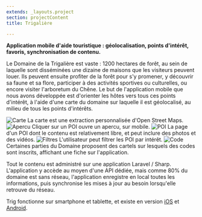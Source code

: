 ```yaml
---
extends: _layouts.project
section: projectContent
title: Trigalière

---
```


**Application mobile d'aide touristique : géolocalisation, points d'intérêt, favoris, synchronisation de contenu.**

Le Domaine de la Trigalière est vaste : 1200 hectares de forêt, au sein de laquelle sont disséminées une dizaine de maisons que les visiteurs peuvent louer. Ils peuvent ensuite profiter de la forêt pour s'y promener, y découvrir sa faune et sa flore, participer à des activités sportives ou culturelles, ou encore visiter l'arboretum du Chêne. Le but de l'application mobile que nous avons développée est d'orienter les hôtes vers tous ces points d'intérêt, à l'aide d'une carte du domaine sur laquelle il est géolocalisé, au milieu de tous les points d'intérêts.

![Carte](/assets/img/trig/map.png)
La carte est une extraction personnalisée d'Open Street Maps.
![Apercu](/assets/img/trig/quickview.png)
Cliquer sur un POI ouvre un apercu, sur mobile.
![POI](/assets/img/trig/poi.png)
La page d'un POI dont le contenu est relativement libre, et peut inclure des photos et des vidéos.
![Filtres](/assets/img/trig/filters.png)
L'utilisateur peut filtrer les POI par intérêt.
![Code](/assets/img/trig/code.png)
Certaines parties du Domaine proposent des cartels sur lesquels des codes sont inscrits, affichant une fiche sur l'application.

Tout le contenu est administré sur une application Laravel / Sharp. L'application y accède au moyen d'une API dédiée, mais comme 80% du domaine est sans réseau, l'application enregistre en local toutes les informations, puis synchronise les mises à jour au besoin lorsqu'elle retrouve du réseau.

Trig fonctionne sur smartphone et tablette, et existe en version [iOS](https://itunes.apple.com/fr/app/trigali%C3%A8re/id1332741594?mt=8) et [Android](https://play.google.com/store/apps/details?id=fr.code16.trig).



